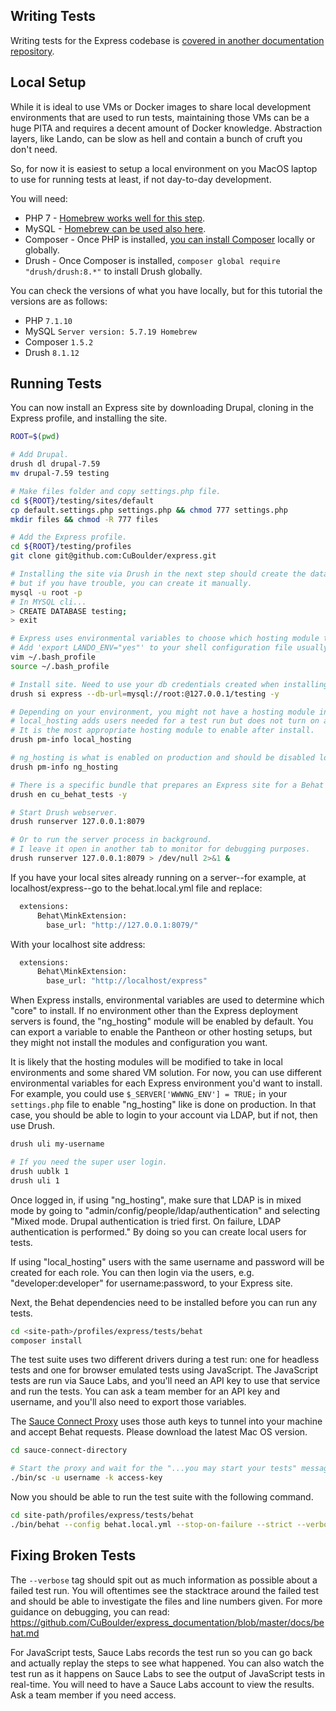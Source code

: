 ## Writing Tests

Writing tests for the Express codebase is [covered in another documentation repository](https://github.com/CuBoulder/express_documentation/blob/master/docs/behat.md).

## Local Setup

While it is ideal to use VMs or Docker images to share local development environments that are used to run tests, maintaining those VMs can be a huge PITA and requires a decent amount of Docker knowledge. Abstraction layers, like Lando, can be slow as hell and contain a bunch of cruft you don't need.

So, for now it is easiest to setup a local environment on you MacOS laptop to use for running tests at least, if not day-to-day development.

You will need:
- PHP 7 - [Homebrew works well for this step](https://github.com/Homebrew/homebrew-php).
- MySQL - [Homebrew can be used also here](https://gist.github.com/nrollr/3f57fc15ded7dddddcc4e82fe137b58e).
- Composer - Once PHP is installed, [you can install Composer](https://getcomposer.org/doc/00-intro.md#installation-linux-unix-osx) locally or globally.
- Drush - Once Composer is installed, `composer global require "drush/drush:8.*"` to install Drush globally.

You can check the versions of what you have locally, but for this tutorial the versions are as follows:
- PHP `7.1.10`
- MySQL `Server version: 5.7.19 Homebrew`
- Composer `1.5.2`
- Drush `8.1.12`

## Running Tests

You can now install an Express site by downloading Drupal, cloning in the Express profile, and installing the site.

```bash
ROOT=$(pwd)

# Add Drupal.
drush dl drupal-7.59
mv drupal-7.59 testing

# Make files folder and copy settings.php file.
cd ${ROOT}/testing/sites/default
cp default.settings.php settings.php && chmod 777 settings.php
mkdir files && chmod -R 777 files

# Add the Express profile.
cd ${ROOT}/testing/profiles
git clone git@github.com:CuBoulder/express.git

# Installing the site via Drush in the next step should create the database first,
# but if you have trouble, you can create it manually.
mysql -u root -p
# In MYSQL cli...
> CREATE DATABASE testing;
> exit

# Express uses environmental variables to choose which hosting module to enable.
# Add 'export LANDO_ENV="yes"' to your shell configuration file usually ~/.bash_profile on a Mac.
vim ~/.bash_profile
source ~/.bash_profile

# Install site. Need to use your db credentials created when installing MySQL.
drush si express --db-url=mysql://root:@127.0.0.1/testing -y

# Depending on your environment, you might not have a hosting module installed.
# local_hosting adds users needed for a test run but does not turn on all bundles.
# It is the most appropriate hosting module to enable after install.
drush pm-info local_hosting

# ng_hosting is what is enabled on production and should be disabled locally.
drush pm-info ng_hosting

# There is a specific bundle that prepares an Express site for a Behat test run.
drush en cu_behat_tests -y

# Start Drush webserver.
drush runserver 127.0.0.1:8079

# Or to run the server process in background.
# I leave it open in another tab to monitor for debugging purposes.
drush runserver 127.0.0.1:8079 > /dev/null 2>&1 &
```

If you have your local sites already running on a server--for example, at localhost/express--go to the behat.local.yml file and replace:

```bash
  extensions:
      Behat\MinkExtension:
        base_url: "http://127.0.0.1:8079/"
```

With your localhost site address:

```bash
  extensions:
      Behat\MinkExtension:
        base_url: "http://localhost/express"
```

When Express installs, environmental variables are used to determine which "core" to install. If no environment other than the Express deployment servers is found, the "ng_hosting" module will be enabled by default. You can export a variable to enable the Pantheon or other hosting setups, but they might not install the modules and configuration you want.

It is likely that the hosting modules will be modified to take in local environments and some shared VM solution. For now, you can use different environmental variables for each Express environment you'd want to install. For example, you could use `$_SERVER['WWWNG_ENV'] = TRUE;` in your `settings.php` file to enable "ng_hosting" like is done on production. In that case, you should be able to login to your account via LDAP, but if not, then use Drush.

```bash
drush uli my-username

# If you need the super user login.
drush uublk 1
drush uli 1
```

Once logged in, if using "ng_hosting", make sure that LDAP is in mixed mode by going to "admin/config/people/ldap/authentication" and selecting "Mixed mode. Drupal authentication is tried first. On failure, LDAP authentication is performed." By doing so you can create local users for tests.

If using "local_hosting" users with the same username and password will be created for each role. You can then login via the users, e.g. "developer:developer" for username:password, to your Express site.

Next, the Behat dependencies need to be installed before you can run any tests.  

```bash
cd <site-path>/profiles/express/tests/behat
composer install
```

The test suite uses two different drivers during a test run: one for headless tests and one for browser emulated tests using JavaScript. The JavaScript tests are run via Sauce Labs, and you'll need an API key to use that service and run the tests. You can ask a team member for an API key and username, and you'll also need to export those variables.

The [Sauce Connect Proxy](https://wiki.saucelabs.com/display/DOCS/Sauce+Connect+Proxy) uses those auth keys to tunnel into your machine and accept Behat requests. Please download the latest Mac OS version.

```bash
cd sauce-connect-directory

# Start the proxy and wait for the "...you may start your tests" message.
./bin/sc -u username -k access-key
```

Now you should be able to run the test suite with the following command.

```bash
cd site-path/profiles/express/tests/behat
./bin/behat --config behat.local.yml --stop-on-failure --strict --verbose --tags '~@exclude_all_bundles&&~@broken'
```

## Fixing Broken Tests

The `--verbose` tag should spit out as much information as possible about a failed test run. You will oftentimes see the stacktrace around the failed test and should be able to investigate the files and line numbers given. For more guidance on debugging, you can read: https://github.com/CuBoulder/express_documentation/blob/master/docs/behat.md

For JavaScript tests, Sauce Labs records the test run so you can go back and actually replay the steps to see what happened. You can also watch the test run as it happens on Sauce Labs to see the output of JavaScript tests in real-time. You will need to have a Sauce Labs account to view the results. Ask a team member if you need access.
